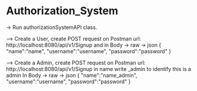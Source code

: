 # Authorization_System

-> Run authorizationSystemAPI class.

--> Create a User, create POST request on Postman
url: http://localhost:8080/api/v1/Signup
and in Body -> raw -> json
{
"name":"name",
"username":"username",
"password":"password"
}

--> Create a Admin, create POST request on Postman
url: http://localhost:8080/api/v1/Signup
in name write _admin to identify this is a admin
In Body -> raw -> json
{
"name":"name_admin",
"username":"username",
"password":"password"
}
